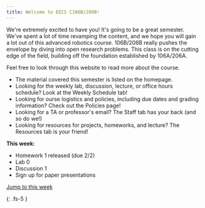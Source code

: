 ```yaml
---
title: Welcome to EECS C106B/206B!
---
```


We're extremely excited to have you! It's going to be a great semester. We've spent a lot of time revamping the content, and we hope you will gain a lot out of this advanced robotics course. 106B/206B really pushes the envelope by diving into open research problems. This class is on the cutting edge of the field, building off the foundation established by 106A/206A. 

Feel free to look through this website to read more about the course. 
- The material covered this semester is listed on the homepage.
- Looking for the weekly lab, discussion, lecture, or office hours schedule? Look at the Weekly Schedule tab!
- Looking for ourse logistics and policies, including due dates and grading information? Check out the Policies page!
- Looking for a TA or professor's email? The Staff tab has your back (and so do we!)
- Looking for resources for projects, homeworks, and lecture? The Resources tab is your friend!

**This week:**
- Homework 1 released (due 2/2)
- Lab 0
- Discussion 1
- Sign up for paper presentations

<a href="#Week1">Jump to this week</a>

{: .fs-5 }
